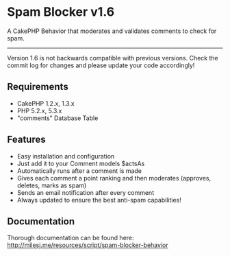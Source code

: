 # Spam Blocker v1.6 #

A CakePHP Behavior that moderates and validates comments to check for spam.

----------

Version 1.6 is not backwards compatible with previous versions.
Check the commit log for changes and please update your code accordingly!

## Requirements ##

* CakePHP 1.2.x, 1.3.x
* PHP 5.2.x, 5.3.x
* "comments" Database Table

## Features ##

* Easy installation and configuration
* Just add it to your Comment models $actsAs
* Automatically runs after a comment is made
* Gives each comment a point ranking and then moderates (approves, deletes, marks as spam)
* Sends an email notification after every comment
* Always updated to ensure the best anti-spam capabilities!

## Documentation ##

Thorough documentation can be found here: http://milesj.me/resources/script/spam-blocker-behavior
